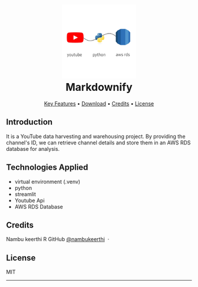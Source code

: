 
<h1 align="center">
  <br>
  <a href=""><img src="youtube_project.jpeg" alt="Youtube Data warehousing" width="200"></a>
  <br>
  Markdownify
  <br>
</h1>


<p align="center">
  <a href="#Introduction">Key Features</a> •
  <a href="#Technologies Applied">Download</a> •
  <a href="#credits">Credits</a> •
  <a href="#license">License</a>
</p>


## Introduction 

It is a YouTube data harvesting and warehousing project. By providing the channel's ID, we can retrieve channel details and store them in an AWS RDS database for analysis.


## Technologies Applied
* virtual environment (.venv)
* python
* streamlit 
* Youtube Api 
* AWS RDS Database

## Credits

Nambu keerthi R
GitHub [@nambukeerthi](https://github.com/Nambukeerthi) &nbsp;&middot;&nbsp;


## License

MIT

---



